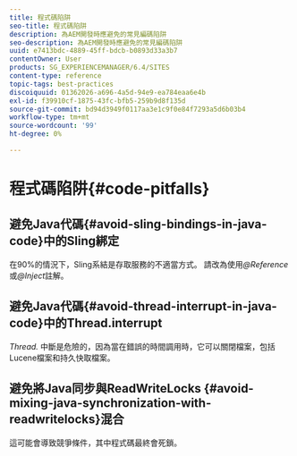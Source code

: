 ```yaml
---
title: 程式碼陷阱
seo-title: 程式碼陷阱
description: 為AEM開發時應避免的常見編碼陷阱
seo-description: 為AEM開發時應避免的常見編碼陷阱
uuid: e7413bdc-4889-45ff-bdcb-b0893d33a3b7
contentOwner: User
products: SG_EXPERIENCEMANAGER/6.4/SITES
content-type: reference
topic-tags: best-practices
discoiquuid: 01362026-a696-4a5d-94e9-ea784eaa6e4b
exl-id: f39910cf-1875-43fc-bfb5-259b9d8f135d
source-git-commit: bd94d3949f0117aa3e1c9f0e84f7293a5d6b03b4
workflow-type: tm+mt
source-wordcount: '99'
ht-degree: 0%

---
```


# 程式碼陷阱{#code-pitfalls}

## 避免Java代碼{#avoid-sling-bindings-in-java-code}中的Sling綁定

在90%的情況下，Sling系結是存取服務的不適當方式。 請改為使用&#x200B;*@Reference*&#x200B;或&#x200B;*@Inject*&#x200B;註解。

## 避免Java代碼{#avoid-thread-interrupt-in-java-code}中的Thread.interrupt

*Thread.* 中斷是危險的，因為當在錯誤的時間調用時，它可以關閉檔案，包括Lucene檔案和持久快取檔案。

## 避免將Java同步與ReadWriteLocks {#avoid-mixing-java-synchronization-with-readwritelocks}混合

這可能會導致競爭條件，其中程式碼最終會死鎖。
